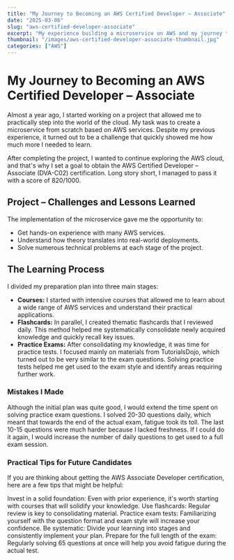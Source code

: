 ```yaml
---
title: "My Journey to Becoming an AWS Certified Developer – Associate"
date: "2025-03-06"
slug: "aws-certified-developer-associate"
excerpt: "My experience building a microservice on AWS and my journey to passing the AWS Certified Developer – Associate (DVA-C02) exam."
thumbnail: "/images/aws-certified-developer-associate-thumbnail.jpg"
categories: ["AWS"]
---
```


# My Journey to Becoming an AWS Certified Developer – Associate

Almost a year ago, I started working on a project that allowed me to practically step into the world of the cloud. My task was to create a microservice from scratch based on AWS services. Despite my previous experience, it turned out to be a challenge that quickly showed me how much more I needed to learn.

After completing the project, I wanted to continue exploring the AWS cloud, and that's why I set a goal to obtain the AWS Certified Developer – Associate (DVA-C02) certification. Long story short, I managed to pass it with a score of 820/1000.

## Project – Challenges and Lessons Learned

The implementation of the microservice gave me the opportunity to:

* Get hands-on experience with many AWS services.
* Understand how theory translates into real-world deployments.
* Solve numerous technical problems at each stage of the project.

## The Learning Process

I divided my preparation plan into three main stages:

* **Courses:** I started with intensive courses that allowed me to learn about a wide range of AWS services and understand their practical applications.
* **Flashcards:** In parallel, I created thematic flashcards that I reviewed daily. This method helped me systematically consolidate newly acquired knowledge and quickly recall key issues.
* **Practice Exams:** After consolidating my knowledge, it was time for practice tests. I focused mainly on materials from TutorialsDojo, which turned out to be very similar to the exam questions. Solving practice tests helped me get used to the exam style and identify areas requiring further work.

### Mistakes I Made

Although the initial plan was quite good, I would extend the time spent on solving practice exam questions. I solved 20-30 questions daily, which meant that towards the end of the actual exam, fatigue took its toll. The last 10-15 questions were much harder because I lacked freshness. If I could do it again, I would increase the number of daily questions to get used to a full exam session.

### Practical Tips for Future Candidates

If you are thinking about getting the AWS Associate Developer certification, here are a few tips that might be helpful:

Invest in a solid foundation: Even with prior experience, it's worth starting with courses that will solidify your knowledge.
Use flashcards: Regular review is key to consolidating material.
Practice exam tests: Familiarizing yourself with the question format and exam style will increase your confidence.
Be systematic: Divide your learning into stages and consistently implement your plan.
Prepare for the full length of the exam: Regularly solving 65 questions at once will help you avoid fatigue during the actual test.